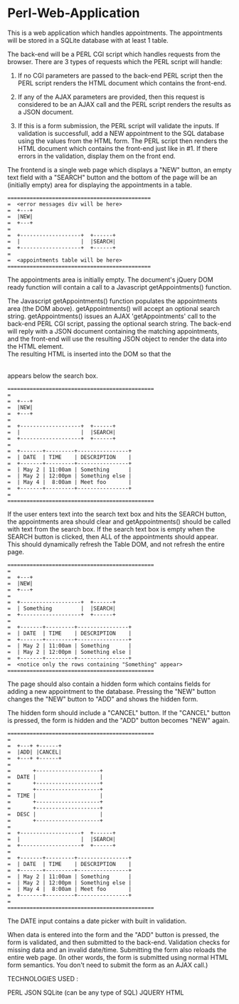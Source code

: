 # Perl-Web-Application

This is a web application which handles appointments.
The appointments will be stored in a SQLite database with at least 1 table. 

The back-end will be a PERL CGI script which handles requests
from the browser.  There are 3 types of requests which the PERL script
will handle:

1. If no CGI parameters are passed to the back-end PERL script then the
   PERL script renders the HTML document which contains the front-end.

2. If any of the AJAX parameters are provided, then this request is
   considered to be an AJAX call and the PERL script renders the results
   as a JSON document.

3. If this is a form submission, the PERL script will validate the inputs.
   If validation is successfull, add a NEW appointment to the SQL database
   using the values from the HTML form. The PERL script then renders the
   HTML document which contains the front-end just like in #1. If there
   errors in the validation, display them on the front end.

The frontend is a single web page which displays a "NEW" button, an
empty text field with a "SEARCH" button and the bottom of the page will
be an (initially empty) area for displaying the appointments in a table.

	=============================================
	=  <error messages div will be here>
	=  +---+
	=  |NEW|
	=  +---+
	=  
	=  +-------------------+  +------+
	=  |                   |  |SEARCH|
	=  +-------------------+  +------+
	=
	=  <appointments table will be here>
	=============================================

The appointments area is initially empty. The document's jQuery DOM
ready function will contain a call to a Javascript
getAppointments() function.

The Javascript getAppointments() function populates the appointments
area (the DOM above). getAppointments() will accept an optional search string.
getAppointments() issues an AJAX 'getAppointments' call to the back-end PERL CGI script,
passing the optional search string. The back-end will reply with a JSON
document containing the matching appointments, and the front-end will use the
resulting JSON object to render the data into the HTML <table> element.  
The resulting HTML is inserted into the DOM so that the <table> appears below the search box.

	==============================================
	=  
	=  +---+
	=  |NEW|
	=  +---+
	=  
	=  +-------------------+  +------+
	=  |                   |  |SEARCH|
	=  +-------------------+  +------+
	=  
	=  +-------+---------+----------------+
	=  | DATE  | TIME    | DESCRIPTION    |
	=  +-------+---------+----------------+
	=  | May 2 | 11:00am | Something      |
	=  | May 2 | 12:00pm | Something else |
	=  | May 4 |  8:00am | Meet foo       |
	=  +-------+---------+----------------+
	=  
	==============================================

If the user enters text into the search text box and hits the SEARCH
button, the appointments area should clear and getAppointments() should
be called with text from the search box.  If the search text box is empty
when the SEARCH button is clicked, then ALL of the appointments should appear.
This should dynamically refresh the Table DOM, and not refresh the entire page.

	==============================================
	=  
	=  +---+
	=  |NEW|
	=  +---+
	=  
	=  +-------------------+  +------+
	=  | Something         |  |SEARCH|
	=  +-------------------+  +------+
	=  
	=  +-------+---------+----------------+
	=  | DATE  | TIME    | DESCRIPTION    |
	=  +-------+---------+----------------+
	=  | May 2 | 11:00am | Something      |
	=  | May 2 | 12:00pm | Something else |
	=  +-------+---------+----------------+
	=  <notice only the rows containing "Something" appear>
	==============================================

The page should also contain a hidden form which contains fields for
adding a new appointment to the database.  Pressing the "NEW" button
changes the "NEW" button to "ADD" and shows the hidden form.

The hidden form should include a "CANCEL" button.  If the "CANCEL" button is
pressed, the form is hidden and the "ADD" button becomes "NEW" again.

	==============================================
	=  
	=  +---+ +------+
	=  |ADD| |CANCEL|
	=  +---+ +------+
	=  
	=       +--------------------+
	=  DATE |                    |
	=       +--------------------+
	=       +--------------------+
	=  TIME |                    |
	=       +--------------------+
	=       +--------------------+
	=  DESC |                    |
	=       +--------------------+ 
	=  
	=  +-------------------+  +------+
	=  |                   |  |SEARCH|
	=  +-------------------+  +------+
	=  
	=  +-------+---------+----------------+
	=  | DATE  | TIME    | DESCRIPTION    |
	=  +-------+---------+----------------+
	=  | May 2 | 11:00am | Something      |
	=  | May 2 | 12:00pm | Something else |
	=  | May 4 |  8:00am | Meet foo       |
	=  +-------+---------+----------------+
	=  
	==============================================

The DATE input contains a date picker with built in validation.

When data is entered into the form and the "ADD" button is pressed, the
form is validated, and then submitted to the back-end. Validation checks for 
missing data and an invalid date/time. Submitting the form also
reloads the entire web page.  (In other words, the form is
submitted using normal HTML form semantics.  You don't need to submit the
form as an AJAX call.)

TECHNOLOGIES USED : 

PERL
JSON
SQLite (can be any type of SQL)
JQUERY
HTML
